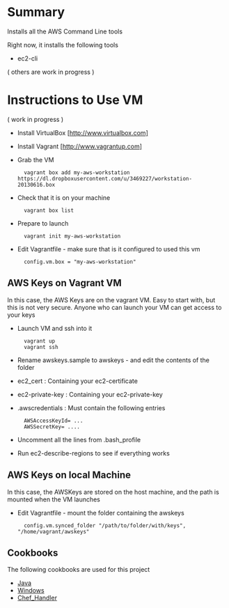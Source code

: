 
Summary
=======

Installs all the AWS Command Line tools

Right now, it installs the following tools

* ec2-cli

( others are work in progress )


Instructions to Use VM
======================

( work in progress )

* Install VirtualBox  [http://www.virtualbox.com]
* Install Vagrant [http://www.vagrantup.com]
* Grab the VM

		vagrant box add my-aws-workstation https://dl.dropboxusercontent.com/u/3469227/workstation-20130616.box

* Check that it is on your machine

		vagrant box list

* Prepare to launch 
       
		vagrant init my-aws-workstation

* Edit Vagrantfile - make sure that is it configured to used this vm 

      	config.vm.box = "my-aws-workstation"


AWS Keys on Vagrant VM
----------------------

In this case, the AWS Keys are on the vagrant VM. Easy to start with, but this is not very secure.
Anyone who can launch your VM can get access to your keys

* Launch VM and ssh into it

		vagrant up
		vagrant ssh

* Rename awskeys.sample to awskeys - and edit the contents of the folder
* ec2_cert : Containing your ec2-certificate
* ec2-private-key : Containing your ec2-private-key
* .awscredentials : Must contain the following entries

		AWSAccessKeyId= ...
		AWSSecretKey= ....

* Uncomment all the lines from .bash_profile

* Run ec2-describe-regions to see if everything works

AWS Keys on local Machine
--------------------------

In this case, the AWSKeys are stored on the host machine, and the path is mounted when the VM launches

* Edit Vagrantfile - mount the folder containing the awskeys

		config.vm.synced_folder "/path/to/folder/with/keys", "/home/vagrant/awskeys"



Cookbooks
----------

The following cookbooks are used for this project

* [Java](http://community.opscode.com/cookbooks/java)
* [Windows](http://community.opscode.com/cookbooks/windows)
* [Chef_Handler](http://community.opscode.com/cookbooks/chef_handler)